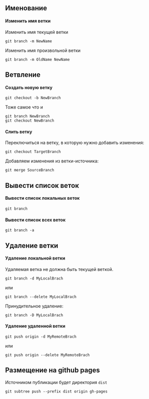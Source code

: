 
## Именование
#### Изменить имя ветки
Изменить имя текущей ветки

    git branch -m NewName
    
Изменить имя произвольной ветки

    git branch -m OldName NewName


## Ветвление
#### Создать новую ветку

    git checkout -b NewBranch
    
Тоже самое что и

    git branch NewBranch
    git checkout NewBranch

#### Слить ветку
Переключиться на ветку, в которую нужно добавить изменения:

    git checkout TargetBranch

Добавляем изменения из ветки-источника:

    git merge SourceBranch

## Вывести список веток
#### Вывести список локальных веток

    git branch

#### Вывести список всех веток

    git branch -a

## Удаление ветки
#### Удаление локальной ветки
Удаляемая ветка не должна быть текущей веткой.

    git branch -d MyLocalBrach

или

    git branch --delete MyLocalBrach

Принудительное удаление:

    git branch -D MyLocalBrach

#### Удаление удаленной ветки

    git push origin -d MyRemoteBrach

или

    git push origin --delete MyRemoteBrach

## Размещение на github pages
Источником публикации будет директория `dist` 

    git subtree push --prefix dist origin gh-pages

